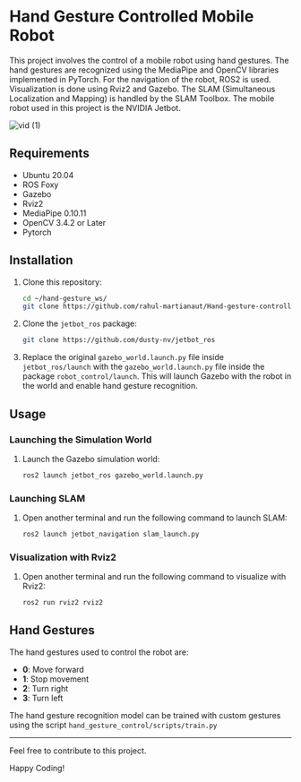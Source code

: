 # Hand Gesture Controlled Mobile Robot

This project involves the control of a mobile robot using hand gestures. The hand gestures are recognized using the MediaPipe and OpenCV libraries implemented in PyTorch. For the navigation of the robot, ROS2 is used. Visualization is done using Rviz2 and Gazebo. The SLAM (Simultaneous Localization and Mapping) is handled by the SLAM Toolbox. The mobile robot used in this project is the NVIDIA Jetbot.

![vid (1)](https://github.com/rahul-martianaut/Hand-gesture-controlled-mobile-robot/assets/117083668/a5d8ff5d-153d-4262-b03d-705f886c14be)

## Requirements
- Ubuntu 20.04
- ROS Foxy
- Gazebo
- Rviz2
- MediaPipe 0.10.11
- OpenCV 3.4.2 or Later
- Pytorch

## Installation

1. Clone this repository:
    ```bash
    cd ~/hand-gesture_ws/
    git clone https://github.com/rahul-martianaut/Hand-gesture-controlled-mobile-robot.git
    ```

2. Clone the `jetbot_ros` package:
    ```bash
    git clone https://github.com/dusty-nv/jetbot_ros
    ```

3. Replace the original `gazebo_world.launch.py` file inside `jetbot_ros/launch` with the `gazebo_world.launch.py` file inside the package `robot_control/launch`. This will launch Gazebo with the robot in the world and enable hand gesture recognition.

## Usage

### Launching the Simulation World

1. Launch the Gazebo simulation world:
    ```bash
    ros2 launch jetbot_ros gazebo_world.launch.py
    ```

### Launching SLAM

1. Open another terminal and run the following command to launch SLAM:
    ```bash
    ros2 launch jetbot_navigation slam_launch.py
    ```

### Visualization with Rviz2

1. Open another terminal and run the following command to visualize with Rviz2:
    ```bash
    ros2 run rviz2 rviz2
    ```

## Hand Gestures

The hand gestures used to control the robot are:
- **0**: Move forward
- **1**: Stop movement
- **2**: Turn right
- **3**: Turn left

The hand gesture recognition model can be trained with custom gestures using the script `hand_gesture_control/scripts/train.py`

---

Feel free to contribute to this project.

Happy Coding!
